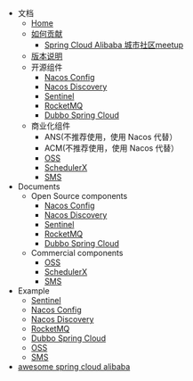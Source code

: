 - 文档
	- [Home](https://github.com/alibaba/spring-cloud-alibaba/wiki)
	- [如何贡献](https://github.com/alibaba/spring-cloud-alibaba/wiki/%E5%A6%82%E4%BD%95%E8%B4%A1%E7%8C%AE%E4%BB%A3%E7%A0%81)
        - [Spring Cloud Alibaba 城市社区meetup](https://github.com/alibaba/spring-cloud-alibaba/wiki/Spring-Cloud-Alibaba-Meetup-%E5%9F%8E%E5%B8%82%E7%AB%99%E5%85%A8%E5%B9%B4%E8%A7%84%E5%88%92)
	- [版本说明](https://github.com/alibaba/spring-cloud-alibaba/wiki/%E7%89%88%E6%9C%AC%E8%AF%B4%E6%98%8E)
	- 开源组件
	   - [Nacos Config](https://github.com/alibaba/spring-cloud-alibaba/wiki/Nacos-config)
	   - [Nacos Discovery](https://github.com/alibaba/spring-cloud-alibaba/wiki/Nacos-discovery)
	   - [Sentinel](https://github.com/alibaba/spring-cloud-alibaba/wiki/Sentinel)
	   - [RocketMQ](https://github.com/alibaba/spring-cloud-alibaba/wiki/RocketMQ)
	   - [Dubbo Spring Cloud](https://github.com/alibaba/spring-cloud-alibaba/wiki/Dubbo-Spring-Cloud)
	- 商业化组件
	   - ANS(不推荐使用，使用 Nacos 代替）
	   - ACM(不推荐使用，使用 Nacos 代替）
	   - [OSS](https://github.com/alibaba/aliyun-spring-boot)
	   - [SchedulerX](https://github.com/alibaba/aliyun-spring-boot)
	   - [SMS](https://github.com/alibaba/aliyun-spring-boot)   
- Documents
	- Open Source components
	   - [Nacos Config](https://github.com/alibaba/spring-cloud-alibaba/wiki/Nacos-config-en)
	   - [Nacos Discovery](https://github.com/alibaba/spring-cloud-alibaba/wiki/Nacos-discovery-en)
	   - [Sentinel](https://github.com/alibaba/spring-cloud-alibaba/wiki/Sentinel-en)
	   - [RocketMQ](https://github.com/alibaba/spring-cloud-alibaba/wiki/RocketMQ-en)
	   - [Dubbo Spring Cloud](https://github.com/alibaba/spring-cloud-alibaba/wiki/Dubbo-Spring-Cloud-en)
	- Commercial components
	   - [OSS](https://github.com/alibaba/aliyun-spring-boot)
	   - [SchedulerX](https://github.com/alibaba/aliyun-spring-boot)
	   - [SMS](https://github.com/alibaba/aliyun-spring-boot)  
- Example
	- [Sentinel](https://github.com/alibaba/spring-cloud-alibaba/blob/master/spring-cloud-alibaba-examples/sentinel-example/sentinel-core-example/readme-zh.md)
	- [Nacos Config](https://github.com/alibaba/spring-cloud-alibaba/blob/master/spring-cloud-alibaba-examples/nacos-example/nacos-config-example/readme-zh.md)
	- [Nacos Discovery](https://github.com/alibaba/spring-cloud-alibaba/blob/master/spring-cloud-alibaba-examples/nacos-example/nacos-discovery-example/readme-zh.md)
	- [RocketMQ](https://github.com/alibaba/spring-cloud-alibaba/blob/master/spring-cloud-alibaba-examples/rocketmq-example/readme-zh.md)
    - [Dubbo Spring Cloud](https://github.com/alibaba/spring-cloud-alibaba/blob/master/spring-cloud-alibaba-examples/spring-cloud-alibaba-dubbo-examples/README_CN.md)
	- [OSS](https://github.com/alibaba/aliyun-spring-boot/tree/master/aliyun-spring-boot-samples/aliyun-oss-spring-boot-sample)
	- [SMS](https://github.com/alibaba/aliyun-spring-boot/tree/master/aliyun-spring-boot-samples/aliyun-sms-spring-boot-sample)
- [awesome spring cloud alibaba](https://github.com/alibaba/spring-cloud-alibaba/wiki/awesome-spring-cloud-alibaba)
